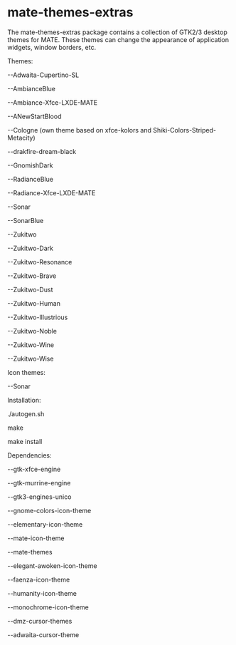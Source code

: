 mate-themes-extras
==================

The mate-themes-extras package contains a collection of GTK2/3 desktop themes for MATE. These themes can change the appearance of application widgets, window borders, etc.

Themes:

--Adwaita-Cupertino-SL

--AmbianceBlue

--Ambiance-Xfce-LXDE-MATE

--ANewStartBlood

--Cologne (own theme based on xfce-kolors and Shiki-Colors-Striped-Metacity)

--drakfire-dream-black

--GnomishDark

--RadianceBlue

--Radiance-Xfce-LXDE-MATE

--Sonar

--SonarBlue

--Zukitwo

--Zukitwo-Dark

--Zukitwo-Resonance

--Zukitwo-Brave

--Zukitwo-Dust

--Zukitwo-Human

--Zukitwo-Illustrious

--Zukitwo-Noble

--Zukitwo-Wine

--Zukitwo-Wise

Icon themes:

--Sonar


Installation:

./autogen.sh

make

make install


Dependencies:

--gtk-xfce-engine

--gtk-murrine-engine

--gtk3-engines-unico

--gnome-colors-icon-theme

--elementary-icon-theme

--mate-icon-theme

--mate-themes

--elegant-awoken-icon-theme

--faenza-icon-theme

--humanity-icon-theme

--monochrome-icon-theme

--dmz-cursor-themes

--adwaita-cursor-theme
